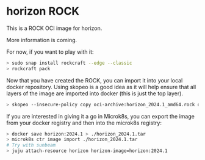 # horizon ROCK

This is a ROCK OCI image for horizon.

More information is coming.

For now, if you want to play with it:

```bash
> sudo snap install rockcraft --edge --classic
> rockcraft pack
```

Now that you have created the ROCK, you can import it into
your local docker repository. Using skopeo is a good idea as
it will help ensure that all layers of the image are imported
into docker (this is just the top layer).

```bash
> skopeo --insecure-policy copy oci-archive:horizon_2024.1_amd64.rock docker-daemon:horizon:2024.1
```

If you are interested in giving it a go in Microk8s, you can
export the image from your docker registry and then into the
microk8s registry:

```bash
> docker save horizon:2024.1 > ./horizon_2024.1.tar
> microk8s ctr image import ./horizon_2024.1.tar
# Try with sunbeam
> juju attach-resource horizon horizon-image=horizon:2024.1
```
